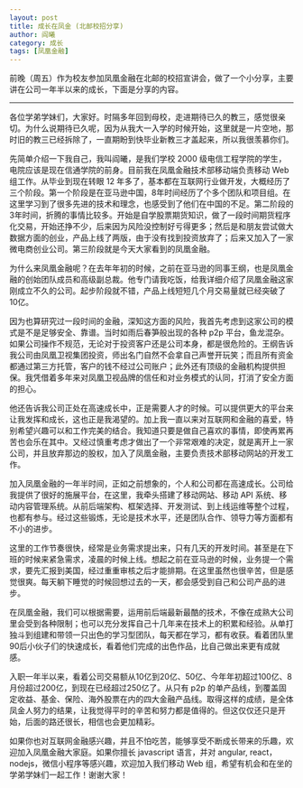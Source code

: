 ```yaml
---
layout: post
title: 成长在凤金 (北邮校招分享)
author: 阎曦
category: 成长
tags: [凤凰金融]
---
```


前晚（周五）作为校友参加凤凰金融在北邮的校招宣讲会，做了一个小分享，主要讲在公司一年半以来的成长，下面是分享的内容。

---

各位学弟学妹们，大家好。时隔多年回到母校，走进期待已久的教三，感觉很亲切。为什么说期待已久呢，因为从我大一入学的时候开始，这里就是一片空地，那时旧的教三已经拆除了，一直期盼到快毕业新教三才盖起来，所以我很羡慕你们。

先简单介绍一下我自己，我叫阎曦，是我们学校 2000 级电信工程学院的学生，电院应该是现在信通学院的前身。目前我在凤凰金融技术部移动端负责移动 Web 组工作。从毕业到现在转眼 12 年多了，基本都在互联网行业做开发，大概经历了三个阶段。第一个阶段是在亚马逊中国，8年时间经历了个多个团队和项目组。在这里学习到了很多先进的技术和理念，也感受到了他们在中国的不足。第二阶段的3年时间，折腾的事情比较多。开始是自学股票期货知识，做了一段时间期货程序化交易，开始还挣不少，后来因为风险没控制好亏得更多；然后是和朋友尝试做大数据方面的创业，产品上线了两版，由于没有找到投资放弃了；后来又加入了一家微电商创业公司。第三阶段就是今天大家看到的凤凰金融。

<!-- more -->

为什么来凤凰金融呢？在去年年初的时候，之前在亚马逊的同事王纲，也是凤凰金融的创始团队成员和高级副总裁。他专门请我吃饭，给我详细介绍了凤凰金融这家刚成立不久的公司。起步阶段就不错，产品上线短短几个月交易量就已经突破了10亿。

因为也算研究过一段时间的金融，深知这方面的风险，我首先考虑到这家公司的模式是不是足够安全、靠谱。当时如雨后春笋般出现的各种 p2p 平台，鱼龙混杂。如果公司操作不规范，无论对于投资客户还是公司本身，都是很危险的。王纲告诉我公司由凤凰卫视集团投资，师出名门自然不会拿自己声誉开玩笑；而且所有资金都通过第三方托管，客户的钱不经过公司账户；此外还有顶级的金融机构提供担保。我凭借着多年来对凤凰卫视品牌的信任和对业务模式的认同，打消了安全方面的担心。

他还告诉我公司正处在高速成长中，正是需要人才的时候。可以提供更大的平台来让我发挥和成长，这也正是我渴望的。加上我一直以来对互联网和金融的喜爱，特别希望兴趣可以和工作完美的结合。我知道只要是做自己喜欢的事情，即使再累再苦也会乐在其中。又经过慎重考虑才做出了一个非常艰难的决定，就是离开上一家公司，并且放弃那边的股权，加入了凤凰金融，主要负责技术部移动网站的开发工作。

加入凤凰金融的一年半时间，正如之前想象的，个人和公司都在高速成长。公司给我提供了很好的施展平台，在这里，我牵头搭建了移动网站、移动 API 系统、移动内容管理系统。从前后端架构、框架选择、开发测试、到上线运维等整个过程，也都有参与。经过这些锻炼，无论是技术水平，还是团队合作、领导力等方面都有不小的进步。

这里的工作节奏很快，经常是业务需求提出来，只有几天的开发时间。甚至是在下班的时候来紧急需求，凌晨的时候上线。想起之前在亚马逊的时候，业务提一个需求，要先汇报到美国，经过重重审核之后才能排期。在这里虽然也很辛苦，但是感觉很爽。每天躺下睡觉的时候回想过去的一天，都会感受到自己和公司产品的进步。

在凤凰金融，我们可以根据需要，运用前后端最新最酷的技术，不像在成熟大公司里会受到各种限制；也可以充分发挥自己十几年来在技术上的积累和经验。从单打独斗到组建和带领一只出色的学习型团队，每天都在学习，都有收获。看着团队里90后小伙子们的快速成长，看着他们完成的出色作品，比自己做出来更有成就感。

入职一年半以来，看着公司交易额从10亿到20亿、50亿、今年年初超过100亿、8月份超过200亿，到现在已经超过250亿了。从只有 p2p 的单产品线，到覆盖固定收益、基金、保险、海外股票在内的四大金融产品线。取得这样的成绩，是全体凤金人努力的结果，让我觉得平时的辛苦和努力都是值得的。但这仅仅还只是开始，后面的路还很长，相信也会更加精彩。

如果你也对互联网金融感兴趣，并且不怕吃苦，能够享受不断成长带来的乐趣，欢迎加入凤凰金融大家庭。如果你擅长 javascript 语言，并对 angular, react，nodejs，微信小程序等感兴趣，欢迎加入我们移动 Web 组，希望有机会和在坐的学弟学妹们一起工作！谢谢大家！
